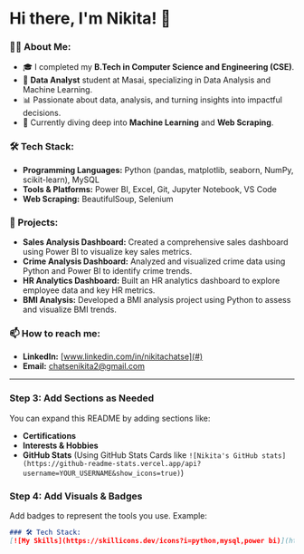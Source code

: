 # Hi there, I'm Nikita! 👋

### 👨‍💻 About Me:
- 🎓 I completed my **B.Tech in Computer Science and Engineering (CSE)**.
- 🎯 **Data Analyst** student at Masai, specializing in Data Analysis and Machine Learning.
- 📊 Passionate about data, analysis, and turning insights into impactful decisions.
- 🌱 Currently diving deep into **Machine Learning** and **Web Scraping**.

### 🛠 Tech Stack:
- **Programming Languages:** Python (pandas, matplotlib, seaborn, NumPy, scikit-learn), MySQL
- **Tools & Platforms:** Power BI, Excel, Git, Jupyter Notebook, VS Code
- **Web Scraping:** BeautifulSoup, Selenium

### 🚀 Projects:
- **Sales Analysis Dashboard:** Created a comprehensive sales dashboard using Power BI to visualize key sales metrics.
- **Crime Analysis Dashboard:** Analyzed and visualized crime data using Python and Power BI to identify crime trends.
- **HR Analytics Dashboard:** Built an HR analytics dashboard to explore employee data and key HR metrics.
- **BMI Analysis:** Developed a BMI analysis project using Python to assess and visualize BMI trends.

### 📫 How to reach me:
- **LinkedIn:** [www.linkedin.com/in/nikitachatse](#)
- **Email:** [chatsenikita2@gmail.com](mailto:#)

---

### Step 3: Add Sections as Needed
You can expand this README by adding sections like:
- **Certifications**
- **Interests & Hobbies**
- **GitHub Stats** (Using GitHub Stats Cards like `![Nikita's GitHub stats](https://github-readme-stats.vercel.app/api?username=YOUR_USERNAME&show_icons=true)`)

### Step 4: Add Visuals & Badges
Add badges to represent the tools you use. Example:

```markdown
### 🛠 Tech Stack:
[![My Skills](https://skillicons.dev/icons?i=python,mysql,power bi)](https://skillicons.dev)
